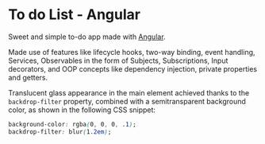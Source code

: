 # To do List - Angular

Sweet and simple to-do app made with [Angular](https://angular.io).

Made use of features like lifecycle hooks, two-way binding, event handling, Services, Observables in the form of Subjects, Subscriptions, Input decorators, and OOP concepts like dependency injection, private properties and getters.

Translucent glass appearance in the main element achieved thanks to the `backdrop-filter` property, combined with a semitransparent background color, as shown in the following CSS snippet:

```css
background-color: rgba(0, 0, 0, .1);
backdrop-filter: blur(1.2em);
```
